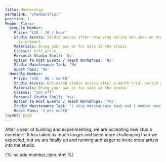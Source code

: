 ```yaml
---
title: Membership
permalink: "/membership/"
position: 1
Member Tiers:
  Drop-In Member:
    Price: "$10 - 20 / hour"
    Studio Access: Studio access after reserving online and when an organizing member
      is present
    Materials: Bring your own or for sale at the studio
    Classes: Full price
    Personal Studio Shelf: 'No'
    Option to Host Events / Teach Workshops: 'No'
    Studio Maintenance Task: 'No'
    Guest Pass: 'No'
  Monthly Member:
    Price: "$40 - 80 / month"
    Studio Access: Unlimited studio access after a month trial period and shop orientation
    Materials: Bring your own or for sale at the studio
    Classes: "50% off"
    Personal Studio Shelf: 'Yes'
    Option to Host Events / Teach Workshops: 'Yes'
    Studio Maintenance Task: '1 shop maintenance task and 1 member meeting per month'
    Guest Pass: '1 per month'
layout: page
---
```


After a year of building and experimenting, we are accepting new studio members! It has taken us much longer and been more challenging than we expected, but we are finally up and running and eager to invite more artists into the studio.

{% include member_tiers.html %}